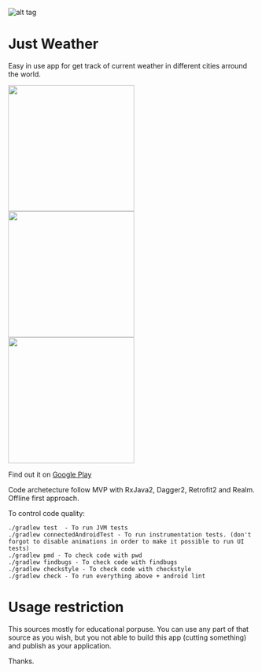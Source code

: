 ![alt tag](https://github.com/kidinov/Just-Weather/blob/master/screenshots/promo.png)

# Just Weather
Easy in use app for get track of current weather in different cities arround the world. 

<img src="https://github.com/kidinov/Just-Weather/blob/master/screenshots/1.png" width="256">  <img src="https://github.com/kidinov/Just-Weather/blob/master/screenshots/2.png" width="256">  <img src="https://github.com/kidinov/Just-Weather/blob/master/screenshots/3.png" width="256">

Find out it on [Google Play](https://play.google.com/store/apps/details?id=org.kidinov.just_weather)

Code archetecture follow MVP with RxJava2, Dagger2, Retrofit2 and Realm. Offline first approach.

To control code quality:
```
./gradlew test  - To run JVM tests
./gradlew connectedAndroidTest - To run instrumentation tests. (don't forgot to disable animations in order to make it possible to run UI tests)
./gradlew pmd - To check code with pwd
./gradlew findbugs - To check code with findbugs
./gradlew checkstyle - To check code with checkstyle
./gradlew check - To run everything above + android lint
```

# Usage restriction
This sources mostly for educational porpuse. You can use any part of that source as you wish, but you not able to build this app (cutting something) and publish as your application.

Thanks.


